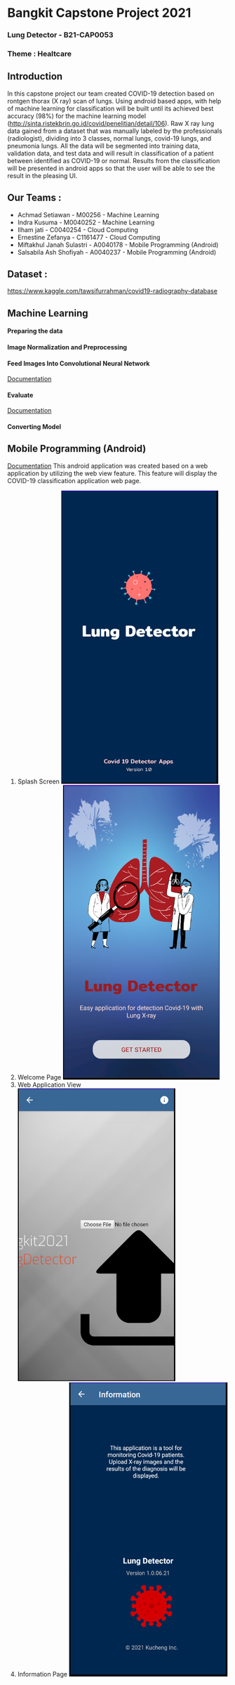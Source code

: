 # Bangkit Capstone Project 2021

### Lung Detector - B21-CAP0053
### Theme : Healtcare

## Introduction
In this capstone project our team created COVID-19 detection based on rontgen thorax (X ray) scan of lungs. Using android based apps, with help of machine learning for classification will be built until its achieved best accuracy (98%) for the machine learning model (http://sinta.ristekbrin.go.id/covid/penelitian/detail/106). 
Raw X ray lung data gained from a dataset that was manually labeled by the professionals (radiologist), dividing into 3 classes, normal lungs, covid-19 lungs, and pneumonia lungs.  All the data will be segmented into training data, validation data, and test data and will result in classification of a patient between identified as COVID-19 or normal. Results from the classification will be presented in android apps so that the user will be able to see the result in the pleasing UI.

## Our Teams :
- Achmad Setiawan - M00256 - Machine Learning 
- Indra Kusuma - M0040252 -  Machine Learning 
- Ilham jati - C0040254 - Cloud Computing 
- Ernestine Zefanya - C1161477 - Cloud Computing 
- Miftakhul Janah Sulastri -  A0040178 - Mobile Programming (Android) 
- Salsabila Ash Shofiyah - A0040237 - Mobile Programming (Android) 

## Dataset : 
https://www.kaggle.com/tawsifurrahman/covid19-radiography-database


## Machine Learning 
#### Preparing the data
#### Image Normalization and Preprocessing
#### Feed Images Into Convolutional Neural Network
[Documentation](https://github.com/SalsabilaAsh/Lung-Detector-Application/blob/main/main.py)
#### Evaluate
[Documentation](https://github.com/SalsabilaAsh/Lung-Detector-Application/blob/main/evaluate.py)
#### Converting Model

## Mobile Programming (Android)
[Documentation](https://github.com/SalsabilaAsh/Lung-Detector-Application/tree/master)
This android application was created based on a web application by utilizing the web view feature. This feature will display the COVID-19 classification application web page.
1. Splash Screen
![alt text](https://github.com/SalsabilaAsh/Lung-Detector-Application/blob/main/images/image1.PNG)
2. Welcome Page
![alt text](https://github.com/SalsabilaAsh/Lung-Detector-Application/blob/main/images/image2.PNG)
3. Web Application View
![alt text](https://github.com/SalsabilaAsh/Lung-Detector-Application/blob/main/images/image3.PNG)
4. Information Page
![alt text](https://github.com/SalsabilaAsh/Lung-Detector-Application/blob/main/images/image4.PNG)
